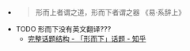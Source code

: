- >形而上者谓之道，形而下者谓之器 《易·系辞上》
- TODO 形而下没有英文翻译???
  - [完整话题结构 - 「形而下」话题 - 知乎](https://www.zhihu.com/topic/20058743/organize/entire)